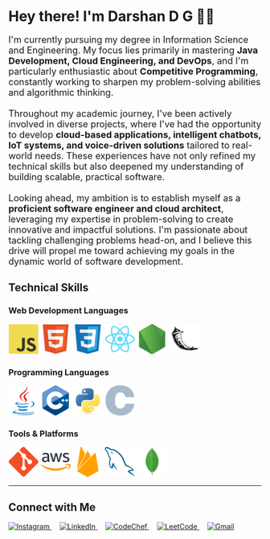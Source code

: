 #                                            Hey there! I'm Darshan D G 👋🏻

<span style="font-size:18px;">
I'm currently pursuing my degree in Information Science and Engineering. My focus lies primarily in mastering <strong>Java Development, Cloud Engineering, and DevOps</strong>, and I'm particularly enthusiastic about <strong>Competitive Programming</strong>, constantly working to sharpen my problem-solving abilities and algorithmic thinking.
<br><br>
Throughout my academic journey, I've been actively involved in diverse projects, where I've had the opportunity to develop <strong>cloud-based applications, intelligent chatbots, IoT systems, and voice-driven solutions</strong> tailored to real-world needs. These experiences have not only refined my technical skills but also deepened my understanding of building scalable, practical software.
<br><br>
Looking ahead, my ambition is to establish myself as a <strong>proficient software engineer and cloud architect</strong>, leveraging my expertise in problem-solving to create innovative and impactful solutions. I'm passionate about tackling challenging problems head-on, and I believe this drive will propel me toward achieving my goals in the dynamic world of software development.
</span>

##  Technical Skills

###  Web Development Languages
<p>
  <img src="https://raw.githubusercontent.com/devicons/devicon/master/icons/javascript/javascript-original.svg" alt="JavaScript" width="60" height="60"/>
  <img src="https://raw.githubusercontent.com/devicons/devicon/master/icons/html5/html5-original.svg" alt="HTML5" width="60" height="60"/>
  <img src="https://raw.githubusercontent.com/devicons/devicon/master/icons/css3/css3-original.svg" alt="CSS3" width="60" height="60"/>
   <img src="https://raw.githubusercontent.com/devicons/devicon/master/icons/react/react-original.svg" alt="React" width="60" height="60"/>
  <img src="https://raw.githubusercontent.com/devicons/devicon/master/icons/nodejs/nodejs-original.svg" alt="Node.js" width="60" height="60"/>
  <img src="https://raw.githubusercontent.com/devicons/devicon/master/icons/flask/flask-original.svg" alt="Flask" width="60" height="60"/>
</p>

###  Programming Languages
<p>
  <img src="https://raw.githubusercontent.com/devicons/devicon/master/icons/java/java-original.svg" alt="Java" width="60" height="60"/>
  <img src="https://raw.githubusercontent.com/devicons/devicon/master/icons/cplusplus/cplusplus-original.svg" alt="C++" width="60" height="60"/>
  <img src="https://raw.githubusercontent.com/devicons/devicon/master/icons/python/python-original.svg" alt="Python" width="60" height="60"/>
  <img src="https://raw.githubusercontent.com/devicons/devicon/master/icons/c/c-original.svg" alt="C" width="60" height="60"/>
</p>

###  Tools & Platforms
<p>
  <img src="https://raw.githubusercontent.com/devicons/devicon/master/icons/git/git-original.svg" alt="Git" width="60" height="60"/>
  <img src="https://raw.githubusercontent.com/devicons/devicon/master/icons/amazonwebservices/amazonwebservices-original-wordmark.svg" alt="AWS" width="60" height="60"/>
  <img src="https://raw.githubusercontent.com/devicons/devicon/master/icons/firebase/firebase-plain.svg" alt="Firebase" width="60" height="60"/>
  <img src="https://raw.githubusercontent.com/devicons/devicon/master/icons/mysql/mysql-original.svg" alt="SQL" width="60" height="60"/>
  <img src="https://raw.githubusercontent.com/devicons/devicon/master/icons/mongodb/mongodb-original.svg" alt="MongoDB" width="60" height="60"/>
</p>

---

##  Connect with Me
<p>
  <a href="https://www.instagram.com/darshan._.gowda._/" target="_blank">
    <img src="https://www.svgrepo.com/show/111199/instagram.svg" alt="Instagram" width="40" height="40"/>
  </a>
  &nbsp;&nbsp;&nbsp;
  <a href="https://www.linkedin.com/in/DarshanGowdaDG/" target="_blank">
    <img src="https://cdn.jsdelivr.net/gh/devicons/devicon/icons/linkedin/linkedin-original.svg" alt="LinkedIn" width="40" height="40"/>
  </a>
  &nbsp;&nbsp;&nbsp;
  <a href="https://www.codechef.com/users/1nh22is032" target="_blank">
    <img src="https://www.svgrepo.com/show/305880/codechef.svg" alt="CodeChef" width="40" height="40"/>
  </a>
  &nbsp;&nbsp;&nbsp;
  <a href="https://leetcode.com/DarshanGowdaDG/" target="_blank">
    <img src="https://upload.wikimedia.org/wikipedia/commons/1/19/LeetCode_logo_black.png" alt="LeetCode" width="40" height="40"/>
  </a>
  &nbsp;&nbsp;&nbsp;
  <a href="mailto:darshandg2004@gmail.com" target="_blank">
    <img src="https://upload.wikimedia.org/wikipedia/commons/4/4e/Gmail_Icon.png" alt="Gmail" width="40" height="40"/>
  </a>
</p>


